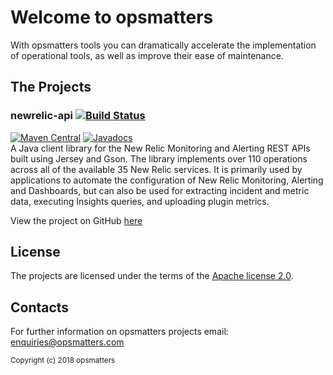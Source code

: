 # Welcome to opsmatters

With opsmatters tools you can dramatically accelerate the implementation of operational tools, as well as improve their ease of maintenance.

## The Projects

### newrelic-api [![Build Status](https://travis-ci.org/opsmatters/newrelic-api.svg?branch=master)](https://travis-ci.org/opsmatters/newrelic-api)
 [![Maven Central](https://maven-badges.herokuapp.com/maven-central/com.opsmatters/newrelic-api/badge.svg?style=blue)](https://maven-badges.herokuapp.com/maven-central/com.opsmatters/newrelic-api)
 [![Javadocs](http://javadoc.io/badge/com.opsmatters/newrelic-api.svg)](http://javadoc.io/doc/com.opsmatters/newrelic-api)  
A Java client library for the New Relic Monitoring and Alerting REST APIs built using Jersey and Gson.
The library implements over 110 operations across all of the available 35 New Relic services.
It is primarily used by applications to automate the configuration of New Relic Monitoring, Alerting and Dashboards, but can also be used for extracting incident and metric data, executing Insights queries, and uploading plugin metrics.

View the project on GitHub [here](https://github.com/opsmatters/newrelic-api)

## License

The projects are licensed under the terms of the [Apache license 2.0](https://www.apache.org/licenses/LICENSE-2.0.html).

## Contacts

For further information on opsmatters projects email: enquiries@opsmatters.com

<sub>Copyright (c) 2018 opsmatters</sub>